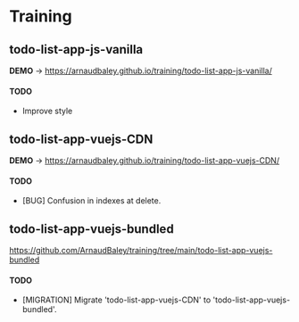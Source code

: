 # Training

## todo-list-app-js-vanilla

**DEMO** -> https://arnaudbaley.github.io/training/todo-list-app-js-vanilla/

#### TODO

- Improve style


## todo-list-app-vuejs-CDN

**DEMO** -> https://arnaudbaley.github.io/training/todo-list-app-vuejs-CDN/

#### TODO

- [BUG] Confusion in indexes at delete.


## todo-list-app-vuejs-bundled

https://github.com/ArnaudBaley/training/tree/main/todo-list-app-vuejs-bundled

#### TODO

- [MIGRATION] Migrate 'todo-list-app-vuejs-CDN' to 'todo-list-app-vuejs-bundled'.
